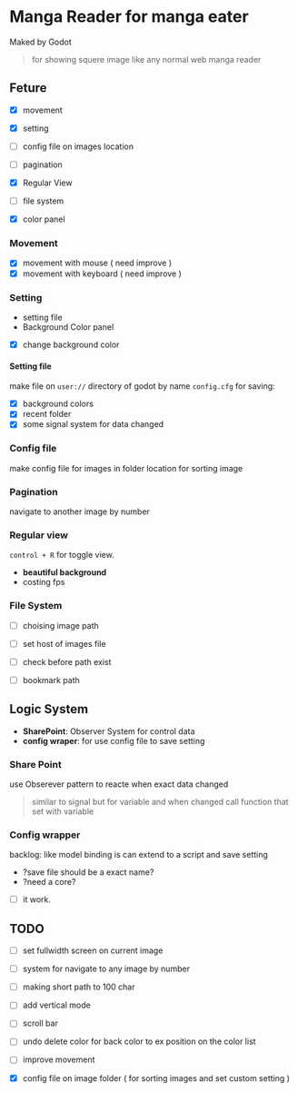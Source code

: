 # Manga Reader for manga eater
Maked by Godot
> for showing squere image like any normal web manga reader


## Feture
- [x] movement
- [x] setting
- [ ] config file on images location
- [ ] pagination
- [x] Regular View
- [ ] file system
- [x] color panel


### Movement
- [x] movement with mouse ( need improve )
- [x] movement with keyboard ( need improve )

### Setting
* setting file
* Background Color panel
- [x] change background color



#### Setting file
make file on `user://` directory of godot by name `config.cfg`
for saving:
- [x] background colors
- [x] recent folder
- [x] some signal system for data changed

### Config file
make config file for images in folder location
for sorting image

### Pagination
navigate to another image by number

### Regular view
`control + R` for toggle view.
* **beautiful background**
* costing fps


### File System
- [ ] choising image path
- [ ] set host of images file
- [ ] check before path exist
- [ ] bookmark path



## Logic System
* **SharePoint**: Observer System for control data
* **config wraper**: for use config file to save setting

### Share Point
use Obserever pattern to reacte when exact data changed
> similar to signal but for variable and when changed call function that set with variable


### Config wrapper
backlog: like model binding is can extend to a script and save setting
* ?save file should be a exact name?
* ?need a core?
- [ ] it work.

## TODO
- [ ] set fullwidth screen on current image
- [ ] system for navigate to any image by number
- [ ] making short path to 100 char
- [ ] add vertical mode
- [ ] scroll bar
- [ ] undo delete color for back color to ex position on the color list
- [ ] improve movement
- [x] config file on image folder ( for sorting images and set custom setting )

